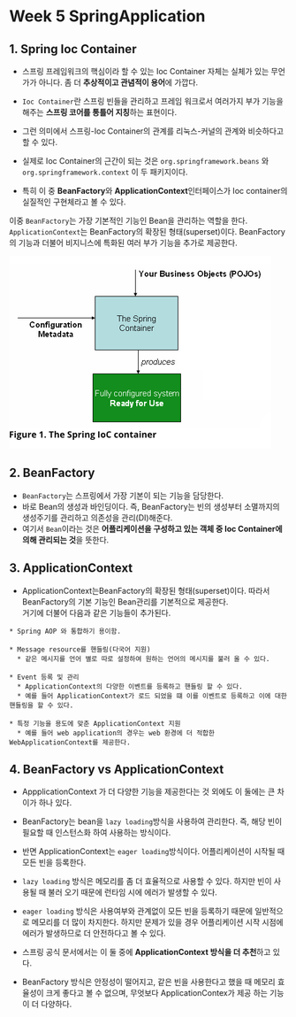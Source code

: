 # Week 5 SpringApplication

## 1. Spring Ioc Container

* 스프링 프레임워크의 핵심이라 할 수 있는 Ioc Container 자체는 실체가 있는 무언가가 아니다. 좀 더 **추상적이고 관념적이 용어**에 가깝다.  
* `Ioc Container`란 스프링 빈들을 관리하고 프레임 워크로서 여러가지 부가 기능을 해주는 **스프링 코어를 통틀어 지칭**하는 표현이다.  
* 그런 의미에서 스프링-Ioc Container의 관계를 리눅스-커널의 관계와 비슷하다고 할 수 있다.

* 실제로 Ioc Container의 근간이 되는 것은 `org.springframework.beans` 와 `org.springframework.context` 이 두 패키지이다.  
* 특히 이 중 **BeanFactory**와 **ApplicationContext**인터페이스가 Ioc container의 실질적인 구현체라고 볼 수 있다.  

이중 `BeanFactory`는 가장 기본적인 기능인 Bean을 관리하는 역할을 한다.  
`ApplicationContext`는 BeanFactory의 확장된 형태(superset)이다. BeanFactory의 기능과 더불어 비지니스에 특화된 여러 부가 기능을 추가로 제공한다.  

![Ioc Container](images/2021-05-06-applicationContext.png)


## 2. BeanFactory

* `BeanFactory`는 스프링에서 가장 기본이 되는 기능을 담당한다.
* 바로 Bean의 생성과 바인딩이다. 즉, BeanFactory는 빈의 생성부터 소멸까지의 생성주기를 관리하고 의존성을 관리(DI)해준다.
* 여기서 `Bean`이라는 것은 **어플리케이션을 구성하고 있는 객체 중 Ioc Container에 의해 관리되는 것**을 뜻한다.

## 3. ApplicationContext

* ApplicationContext는BeanFactory의 확장된 형태(superset)이다. 따라서 BeanFactory의 기본 기능인 Bean관리를 기본적으로 제공한다.  
거기에 더불어 다음과 같은 기능들이 추가된다.

```
* Spring AOP 와 통합하기 용이함.

* Message resource를 핸들링(다국어 지원)
  * 같은 메시지를 언어 별로 따로 설정하여 원하는 언어의 메시지를 불러 올 수 있다.
  
* Event 등록 및 관리
  * ApplicationContext의 다양한 이벤트를 등록하고 핸들링 할 수 있다.
  * 예를 들어 ApplicationContext가 로드 되었을 떄 이를 이벤트로 등록하고 이에 대한 핸들링을 할 수 있다.
  
* 특정 기능을 용도에 맞춘 ApplicationContext 지원
  * 예를 들어 web application의 경우는 web 환경에 더 적합한 WebApplicationContext를 제공한다.
```

## 4. BeanFactory vs ApplicationContext

* AppplicationContext 가 더 다양한 기능을 제공한다는 것 외에도 이 둘에는 큰 차이가 하나 있다.  
* BeanFactory는 bean을 `lazy loading`방식을 사용하여 관리한다. 즉, 해당 빈이 필요할 때 인스턴스화 하여 사용하는 방식이다.
* 반면 ApplicationContext는 `eager loading`방식이다. 어플리케이션이 시작될 때 모든 빈을 등록한다.

* `lazy loading` 방식은 메모리를 좀 더 효율적으로 사용할 수 있다. 하지만 빈이 사용될 때 불러 오기 때문에 런타임 시에 에러가 발생할 수 있다.
* `eager loading` 방식은 사용여부와 관계없이 모든 빈을 등록하기 때문에 일반적으로 메모리를 더 많이 차지한다. 하지만 문제가 있을 경우
어플리케이션 시작 시점에 에러가 발생하므로 더 안전하다고 볼 수 있다.

* 스프링 공식 문서에서는 이 둘 중에 **ApplicationContext 방식을 더 추천**하고 있다.
* BeanFactory 방식은 안정성이 떨어지고, 같은 빈을 사용한다고 했을 때 메모리 효율성이 크게 좋다고 볼 수 없으며,
무엇보다 ApplicationContex가 제공 하는 기능이 더 다양하다.
